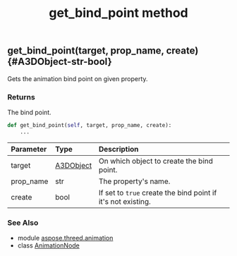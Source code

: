 ﻿---
title: get_bind_point method
second_title: Aspose.3D for Python via .NET API References
description: 
type: docs
weight: 50
url: /python-net/aspose.threed.animation/animationnode/get_bind_point/
is_root: false
---

## get_bind_point(target, prop_name, create) {#A3DObject-str-bool}

Gets the animation bind point on given property.

### Returns 


The bind point.


```python
def get_bind_point(self, target, prop_name, create):
    ...
```


| Parameter | Type | Description |
| :- | :- | :- |
| target | [A3DObject](/3d/python-net/aspose.threed/a3dobject) | On which object to create the bind point. |
| prop_name | str | The property's name. |
| create | bool | If set to `true` create the bind point if it's not existing. |



### See Also
* module [aspose.threed.animation](../../)
* class [AnimationNode](/3d/python-net/aspose.threed.animation/animationnode)
